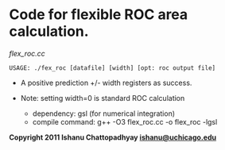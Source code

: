 # Code for flexible ROC area calculation.
*flex_roc.cc*

	USAGE: ./fex_roc [datafile] [width] [opt: roc output file]


* A positive prediction +/- width registers as success.
* Note: setting width=0 is standard ROC calculation


	* dependency: gsl (for numerical integration)
	* compile command: g++ -O3 flex_roc.cc -o flex_roc -lgsl


**Copyright 2011 Ishanu Chattopadhyay <ishanu@uchicago.edu>**

